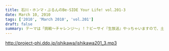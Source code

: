 ```yaml
---
title: 石川・ホンマ・ぶるんのBe-SIDE Your Life! vol.201-3
date: March 10, 2010
tags: ['2010', 'March 2010', 'vol.201']
draft: false
summary: テーマは「挑戦～チャレンジ～」！？ビーサイ『生放送』やっちゃいますので、土曜の夜はしっかりコロンをたたいてPCの前に位置をとってほしい！！手探り手弁当状態。どうなるビーサイライヴ・・・NAMAE
---
```


http://project-phi.ddo.jp/ishikawa/ishikawa201_3.mp3